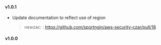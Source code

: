 #### v1.0.1
* Update documentation to reflect use of region

  > newzac: : https://github.com/sportngin/aws-security-czar/pull/18

#### v1.0.0
